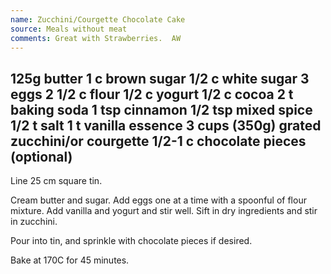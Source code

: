 ```yaml
---
name: Zucchini/Courgette Chocolate Cake
source: Meals without meat
comments: Great with Strawberries.  AW
---
```

125g butter
1 c brown sugar
1/2 c white sugar
3 eggs
2 1/2 c flour
1/2 c yogurt
1/2 c cocoa
2 t baking soda
1 tsp cinnamon
1/2 tsp mixed spice
1/2 t salt
1 t vanilla essence
3 cups (350g) grated zucchini/or courgette
1/2-1 c chocolate pieces (optional)
---
Line 25 cm square tin.

Cream butter and sugar.  Add eggs one at a time with a spoonful of flour mixture.  Add vanilla and yogurt and stir well.  Sift in dry ingredients and stir in zucchini.

Pour into tin, and sprinkle with chocolate pieces if desired.

Bake at 170C for 45 minutes.

